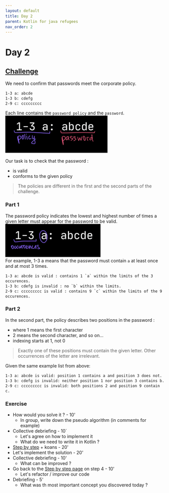 ```yaml
---
layout: default
title: Day 2
parent: Kotlin for java refugees
nav_order: 2
---
```


# Day 2
## [Challenge](https://adventofcode.com/2020/day/2)
We need to confirm that passwords meet the corporate policy.
```text
1-3 a: abcde
1-3 b: cdefg
2-9 c: ccccccccc
```

Each line contains the `password policy` and the `password`.
![img.png](img/1.png)

Our task is to check that the password :

* is valid
* conforms to the given policy

> The policies are different in the first and the second parts of the challenge.

### Part 1

The password policy indicates the lowest and highest number of times a given letter must appear for the password to be
valid.  
![img.png](img/2.png)  
For example, 1-3 a means that the password must contain `a` at least once and at most 3 times.

```text
1-3 a: abcde is valid : contains 1 `a` within the limits of the 3 occurences.
1-3 b: cdefg is invalid : no `b` within the limits.
2-9 c: ccccccccc is valid : contains 9 `c` within the limits of the 9 occurences.
```

### Part 2

In the second part, the policy describes two positions in the password :

* where 1 means the first character
* 2 means the second character, and so on...
* indexing starts at 1, not 0

> Exactly one of these positions must contain the given letter. Other occurrences of the letter are irrelevant.

Given the same example list from above:

```text
1-3 a: abcde is valid: position 1 contains a and position 3 does not.
1-3 b: cdefg is invalid: neither position 1 nor position 3 contains b.
2-9 c: ccccccccc is invalid: both positions 2 and position 9 contain c.
```

### Exercise

* How would you solve it ? - 10'
    * In group, write down the pseudo algorithm (in comments for example)
* Collective debriefing - 10`
    * Let's agree on how to implement it
    * What do we need to write it in Kotlin ?
* [Step by step](solutions/step-by-step.md) + koans - 20'
* Let's implement the solution - 20'
* Collective debriefing - 10'
    * What can be improved ?
* Go back to the [Step by step page](solutions/step-by-step.md) on step 4 - 10'
    * Let's refactor / improve our code
* Debriefing - 5'
    * What was th most important concept you discovered today ?
